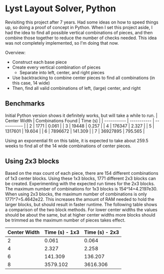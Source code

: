 # Lyst Layout Solver, Python

Revisiting this project after 7 years. Had some ideas on how to speed things up, so doing a proof of concept in Python. When I set this project aside, I had the idea to find all possible vertical combinations of pieces, and then combine those together to reduce the number of checks needed. This idea was not completely implemented, so I'm doing that now.

Overview:
 - Construct each base piece
 - Create every vertical combination of pieces
   - Separate into left, center, and right pieces
 - Use backtracking to combine center pieces to find all combinations (in this case, 14 wide)
 - Then, find all valid combinations of left, (large) center, and right


## Benchmarks

Initial Python version shows it definitely works, but will take a while to run.
| Center Width | Combinations Found | Time (s) |
| ----------- | ----------- | ----------- |
| 2 | 1771 | 0.061 |
| 3 | 19448 | 0.257 |
| 4 | 176347 | 2.327 |
| 5 | 1317601 | 19.604 |
| 6 | 7896672 | 141.309 |
| 7 | 36927895 | 795.565 |

Using an exponential fit on this table, it is expected to take about 259.5 weeks to find all of the 14 wide combinations of center pieces.

## Using 2x3 blocks

Based on the max count of each piece, there are 154 different combinations of 1x3 center blocks. Using these 1x3 blocks, 1771 different 2x3 blocks can be created. Experimenting with the expected run times for the 2x3 blocks.
The maximum number of combinations for 1x3 blocks is 154^14=4.2197e30. When using 2x3 blocks, the maximum number of combinations is only 1771^7=5.4642e22. This increases the amount of RAM needed to hold the larger blocks, but should result in faster runtime.
The following table shows a comparison of the two block methods. For lower center widths the values should be about the same, but at higher center widths more blocks should be trimmed as the maximum number of pieces takes effect.

| Center Width | Time (s) - 1x3 | Time (s) - 2x3 |
| ----------- | ----------- | ----------- |
| 2 | 0.061 | 0.064 |
| 4 | 2.327 | 2.258 |
| 6 | 141.309 | 136.207 |
| 8 | 3579.102 | 3616.306 |
